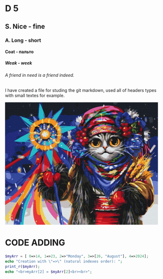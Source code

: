 # D 5 
## S. Nice - fine
### A. Long - short
#### Coat - пальто
##### Weak - week
###### A friend in need is a friend indeed.

I have created a file for studing the git markdown, used all of headers types with small textes for example.

![Very ukrainian cat](ukr_cat.jpg)

# CODE ADDING
```php
$myArr = [ 0=>14, 1=>23, 2=>"Monday", 3=>[26, "August"], 4=>2024];
echo "Creation with \"=>\" (natural indexes order): ";
print_r($myArr);
echo "<br>myArr[2] = $myArr[2]<br><br>";
```
